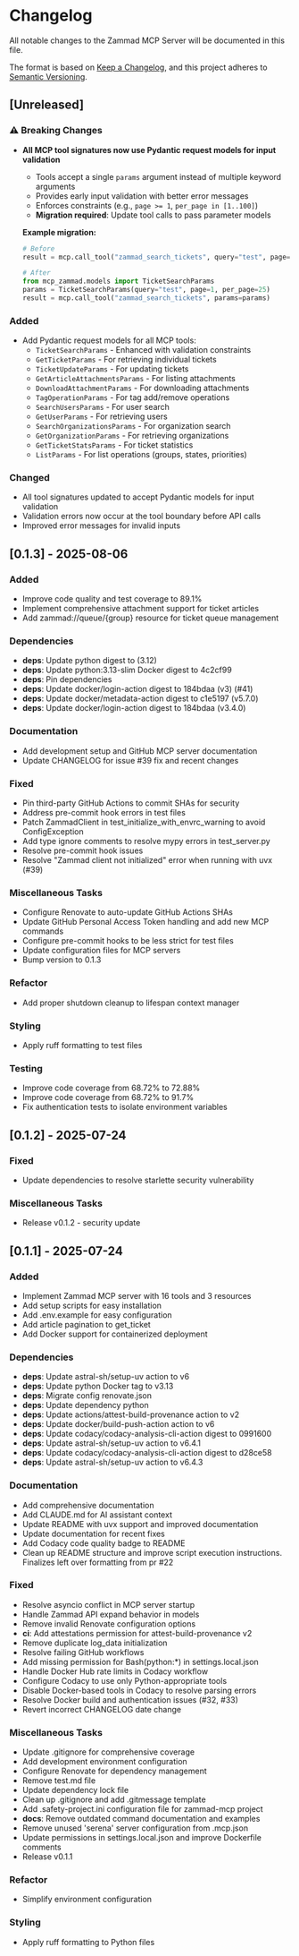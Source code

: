 # Changelog

All notable changes to the Zammad MCP Server will be documented in this file.

The format is based on [Keep a Changelog](https://keepachangelog.com/en/1.0.0/),
and this project adheres to [Semantic Versioning](https://semver.org/spec/v2.0.0.html).

## [Unreleased]

### ⚠️ Breaking Changes

- **All MCP tool signatures now use Pydantic request models for input validation**
  - Tools accept a single `params` argument instead of multiple keyword arguments
  - Provides early input validation with better error messages
  - Enforces constraints (e.g., `page >= 1`, `per_page in [1..100]`)
  - **Migration required**: Update tool calls to pass parameter models

  **Example migration:**
  ```python
  # Before
  result = mcp.call_tool("zammad_search_tickets", query="test", page=1, per_page=25)

  # After
  from mcp_zammad.models import TicketSearchParams
  params = TicketSearchParams(query="test", page=1, per_page=25)
  result = mcp.call_tool("zammad_search_tickets", params=params)
  ```

### Added

- Add Pydantic request models for all MCP tools:
  - `TicketSearchParams` - Enhanced with validation constraints
  - `GetTicketParams` - For retrieving individual tickets
  - `TicketUpdateParams` - For updating tickets
  - `GetArticleAttachmentsParams` - For listing attachments
  - `DownloadAttachmentParams` - For downloading attachments
  - `TagOperationParams` - For tag add/remove operations
  - `SearchUsersParams` - For user search
  - `GetUserParams` - For retrieving users
  - `SearchOrganizationsParams` - For organization search
  - `GetOrganizationParams` - For retrieving organizations
  - `GetTicketStatsParams` - For ticket statistics
  - `ListParams` - For list operations (groups, states, priorities)

### Changed

- All tool signatures updated to accept Pydantic models for input validation
- Validation errors now occur at the tool boundary before API calls
- Improved error messages for invalid inputs

<!-- generated by git-cliff -->

## [0.1.3] - 2025-08-06

### Added

- Improve code quality and test coverage to 89.1%
- Implement comprehensive attachment support for ticket articles
- Add zammad://queue/{group} resource for ticket queue management

### Dependencies

- **deps**: Update python digest to (3.12)
- **deps**: Update python:3.13-slim Docker digest to 4c2cf99
- **deps**: Pin dependencies
- **deps**: Update docker/login-action digest to 184bdaa (v3) (#41)
- **deps**: Update docker/metadata-action digest to c1e5197 (v5.7.0)
- **deps**: Update docker/login-action digest to 184bdaa (v3.4.0)

### Documentation

- Add development setup and GitHub MCP server documentation
- Update CHANGELOG for issue #39 fix and recent changes

### Fixed

- Pin third-party GitHub Actions to commit SHAs for security
- Address pre-commit hook errors in test files
- Patch ZammadClient in test_initialize_with_envrc_warning to avoid ConfigException
- Add type ignore comments to resolve mypy errors in test_server.py
- Resolve pre-commit hook issues
- Resolve "Zammad client not initialized" error when running with uvx (#39)

### Miscellaneous Tasks

- Configure Renovate to auto-update GitHub Actions SHAs
- Update GitHub Personal Access Token handling and add new MCP commands
- Configure pre-commit hooks to be less strict for test files
- Update configuration files for MCP servers
- Bump version to 0.1.3

### Refactor

- Add proper shutdown cleanup to lifespan context manager

### Styling

- Apply ruff formatting to test files

### Testing

- Improve code coverage from 68.72% to 72.88%
- Improve code coverage from 68.72% to 91.7%
- Fix authentication tests to isolate environment variables

## [0.1.2] - 2025-07-24

### Fixed

- Update dependencies to resolve starlette security vulnerability

### Miscellaneous Tasks

- Release v0.1.2 - security update

## [0.1.1] - 2025-07-24

### Added

- Implement Zammad MCP server with 16 tools and 3 resources
- Add setup scripts for easy installation
- Add .env.example for easy configuration
- Add article pagination to get_ticket
- Add Docker support for containerized deployment

### Dependencies

- **deps**: Update astral-sh/setup-uv action to v6
- **deps**: Update python Docker tag to v3.13
- **deps**: Migrate config renovate.json
- **deps**: Update dependency python
- **deps**: Update actions/attest-build-provenance action to v2
- **deps**: Update docker/build-push-action action to v6
- **deps**: Update codacy/codacy-analysis-cli-action digest to 0991600
- **deps**: Update astral-sh/setup-uv action to v6.4.1
- **deps**: Update codacy/codacy-analysis-cli-action digest to d28ce58
- **deps**: Update astral-sh/setup-uv action to v6.4.3

### Documentation

- Add comprehensive documentation
- Add CLAUDE.md for AI assistant context
- Update README with uvx support and improved documentation
- Update documentation for recent fixes
- Add Codacy code quality badge to README
- Clean up README structure and improve script execution instructions. Finalizes left over formatting from pr #22

### Fixed

- Resolve asyncio conflict in MCP server startup
- Handle Zammad API expand behavior in models
- Remove invalid Renovate configuration options
- **ci**: Add attestations permission for attest-build-provenance v2
- Remove duplicate log_data initialization
- Resolve failing GitHub workflows
- Add missing permission for Bash(python:*) in settings.local.json
- Handle Docker Hub rate limits in Codacy workflow
- Configure Codacy to use only Python-appropriate tools
- Disable Docker-based tools in Codacy to resolve parsing errors
- Resolve Docker build and authentication issues (#32, #33)
- Revert incorrect CHANGELOG date change

### Miscellaneous Tasks

- Update .gitignore for comprehensive coverage
- Add development environment configuration
- Configure Renovate for dependency management
- Remove test.md file
- Update dependency lock file
- Clean up .gitignore and add .gitmessage template
- Add .safety-project.ini configuration file for zammad-mcp project
- **docs**: Remove outdated command documentation and examples
- Remove unused 'serena' server configuration from .mcp.json
- Update permissions in settings.local.json and improve Dockerfile comments
- Release v0.1.1

### Refactor

- Simplify environment configuration

### Styling

- Apply ruff formatting to Python files

<!-- generated by git-cliff -->
